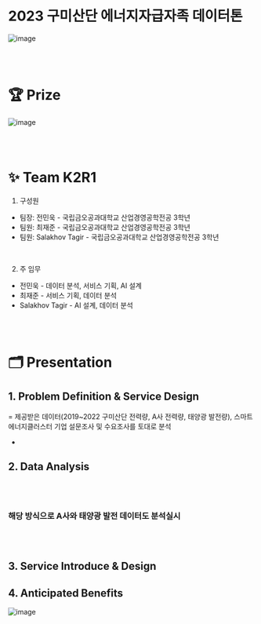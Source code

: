 # 2023 구미산단 에너지자급자족 데이터톤
 
![image](https://github.com/jaejunchoe/2023-Gumi-Industrial-Complex-Energy-Self-Sufficiency-Datathon/assets/157339263/73e027be-996b-4158-a8f6-0156e6bbca57)

<br/><br/>

# 🏆 Prize
![image](https://github.com/jaejunchoe/2023-Gumi-Industrial-Complex-Energy-Self-Sufficiency-Datathon/assets/157339263/675b8911-d60c-4c34-885f-772a588fed9c)

<br/><br/>

# ✨ Team K2R1
1. 구성원
* 팀장: 전민욱 - 국립금오공과대학교 산업경영공학전공 3학년
* 팀원: 최재준 - 국립금오공과대학교 산업경영공학전공 3학년 
* 팀원: Salakhov Tagir - 국립금오공과대학교 산업경영공학전공 3학년

<br/>

2. 주 임무
* 전민욱 - 데이터 분석, 서비스 기획, AI 설계
* 최재준 - 서비스 기획, 데이터 분석
* Salakhov Tagir - AI 설계, 데이터 분석

<br/><br/>

# 🗂 Presentation

## 1. Problem Definition & Service Design
= 제공받은 데이터(2019~2022 구미산단 전력량, A사 전력량, 태양광 발전량), 스마트에너지클러스터 기업 설문조사 및 수요조사를 토대로 분석

- 


## 2. Data Analysis 


<br/><br/>
### 해당 방식으로 A사와 태양광 발전 데이터도 분석실시
<br/><br/>




## 3. Service Introduce & Design 



## 4. Anticipated Benefits
![image](https://github.com/jaejunchoe/2023-Gumi-Industrial-Complex-Energy-Self-Sufficiency-Datathon/assets/157339263/774c991b-492f-4fa3-9725-108588b19315)


